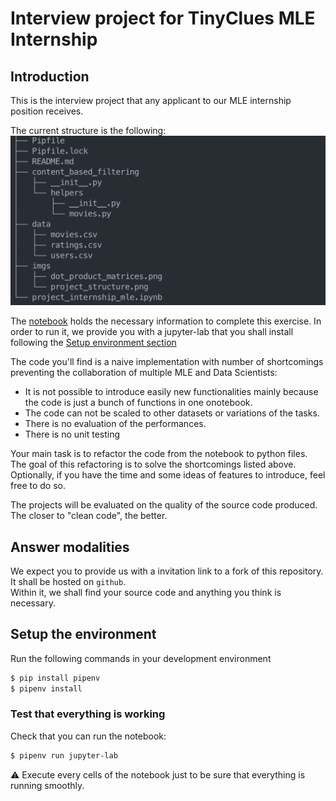 # Interview project for TinyClues MLE Internship

## Introduction

This is the interview project that any applicant to our MLE internship position receives.

The current structure is the following:
![](imgs/project_structure.png)

The [notebook](project_internship_mle.ipynb) holds the necessary information to complete this exercise.
In order to run it, we provide you with a jupyter-lab that you shall install following the [Setup environment section](#setup-the-environment)

The code you'll find is a naive implementation with number of shortcomings preventing 
the collaboration of multiple MLE and Data Scientists:
- It is not possible to introduce easily new functionalities mainly because the code is just a bunch of functions in one onotebook.
- The code can not be scaled to other datasets or variations of the tasks.
- There is no evaluation of the performances.
- There is no unit testing

Your main task is to refactor the code from the notebook to python files. The goal of this refactoring is to solve the shortcomings listed above. Optionally, if you have the time and some ideas of features to introduce, feel free to do so.

The projects will be evaluated on the quality of the source code produced. The closer to "clean code", the better.

## Answer modalities

We expect you to provide us with a invitation link to a fork of this repository. It shall be hosted on `github`.  
Within it, we shall find your source code and anything you think is necessary.


## Setup the environment
Run the following commands in your development environment
```bash
$ pip install pipenv
$ pipenv install
```

### Test that everything is working
Check that you can run the notebook:
```bash
$ pipenv run jupyter-lab
```
:warning: Execute every cells of the notebook just to be sure that everything is running smoothly.

